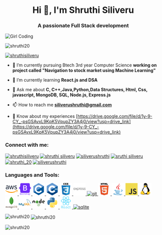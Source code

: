 <h1 align="center">Hi 👋, I'm Shruthi Siliveru</h1>
<h3 align="center">A passionate Full Stack development</h3>
<img src="https://images.pexels.com/photos/1181675/pexels-photo-1181675.jpeg?cs=srgb&dl=pexels-christina-morillo-1181675.jpg&fm=jpg" alt="Girl Coding">


<p align="left"> <img src="https://komarev.com/ghpvc/?username=shruthi20&label=Profile%20views&color=0e75b6&style=flat" alt="shruthi20" /> </p>

<p align="left"> <a href="https://twitter.com/shruthisiliveru" target="blank"><img src="https://img.shields.io/twitter/follow/shruthisiliveru?logo=twitter&style=for-the-badge" alt="shruthisiliveru" /></a> </p>

- 🔭 I’m currently pursuing Btech 3rd year Computer Science **working on project called "Navigation to stock market using Machine Learning"**

- 🌱 I’m currently learning **React.js and DSA**

- 💬 Ask me about **C, C++,Java,Python,Data Structures, Html, Css, javascript, MongoDB, SQL, Node.js, Express.js**

- 📫 How to reach me **siliverushruthi@gmail.com**

- 📄 Know about my experiences [https://drive.google.com/file/d/1y-9-CY_-psGSAvxL9KpK5VpupZY3A4j0/view?usp=drive_link](https://drive.google.com/file/d/1y-9-CY_-psGSAvxL9KpK5VpupZY3A4j0/view?usp=drive_link)

<h3 align="left">Connect with me:</h3>
<p align="left">
<a href="https://twitter.com/shruthisiliveru" target="blank"><img align="center" src="https://raw.githubusercontent.com/rahuldkjain/github-profile-readme-generator/master/src/images/icons/Social/twitter.svg" alt="shruthisiliveru" height="30" width="40" /></a>
<a href="https://linkedin.com/in/shruthi siliveru" target="blank"><img align="center" src="https://raw.githubusercontent.com/rahuldkjain/github-profile-readme-generator/master/src/images/icons/Social/linked-in-alt.svg" alt="shruthi siliveru" height="30" width="40" /></a>
<a href="https://kaggle.com/siliverushruthi" target="blank"><img align="center" src="https://raw.githubusercontent.com/rahuldkjain/github-profile-readme-generator/master/src/images/icons/Social/kaggle.svg" alt="siliverushruthi" height="30" width="40" /></a>
<a href="https://www.youtube.com/c/sruthi siliveru" target="blank"><img align="center" src="https://raw.githubusercontent.com/rahuldkjain/github-profile-readme-generator/master/src/images/icons/Social/youtube.svg" alt="sruthi siliveru" height="30" width="40" /></a>
<a href="https://www.codechef.com/users/shruthi_20" target="blank"><img align="center" src="https://cdn.jsdelivr.net/npm/simple-icons@3.1.0/icons/codechef.svg" alt="shruthi_20" height="30" width="40" /></a>
<a href="https://www.hackerrank.com/siliverushruthi" target="blank"><img align="center" src="https://raw.githubusercontent.com/rahuldkjain/github-profile-readme-generator/master/src/images/icons/Social/hackerrank.svg" alt="siliverushruthi" height="30" width="40" /></a>
</p>

<h3 align="left">Languages and Tools:</h3>
<p align="left"> <a href="https://aws.amazon.com" target="_blank" rel="noreferrer"> <img src="https://raw.githubusercontent.com/devicons/devicon/master/icons/amazonwebservices/amazonwebservices-original-wordmark.svg" alt="aws" width="40" height="40"/> </a> <a href="https://getbootstrap.com" target="_blank" rel="noreferrer"> <img src="https://raw.githubusercontent.com/devicons/devicon/master/icons/bootstrap/bootstrap-plain-wordmark.svg" alt="bootstrap" width="40" height="40"/> </a> <a href="https://www.cprogramming.com/" target="_blank" rel="noreferrer"> <img src="https://raw.githubusercontent.com/devicons/devicon/master/icons/c/c-original.svg" alt="c" width="40" height="40"/> </a> <a href="https://www.w3schools.com/cpp/" target="_blank" rel="noreferrer"> <img src="https://raw.githubusercontent.com/devicons/devicon/master/icons/cplusplus/cplusplus-original.svg" alt="cplusplus" width="40" height="40"/> </a> <a href="https://www.w3schools.com/css/" target="_blank" rel="noreferrer"> <img src="https://raw.githubusercontent.com/devicons/devicon/master/icons/css3/css3-original-wordmark.svg" alt="css3" width="40" height="40"/> </a> <a href="https://expressjs.com" target="_blank" rel="noreferrer"> <img src="https://raw.githubusercontent.com/devicons/devicon/master/icons/express/express-original-wordmark.svg" alt="express" width="40" height="40"/> </a> <a href="https://git-scm.com/" target="_blank" rel="noreferrer"> <img src="https://www.vectorlogo.zone/logos/git-scm/git-scm-icon.svg" alt="git" width="40" height="40"/> </a> <a href="https://www.w3.org/html/" target="_blank" rel="noreferrer"> <img src="https://raw.githubusercontent.com/devicons/devicon/master/icons/html5/html5-original-wordmark.svg" alt="html5" width="40" height="40"/> </a> <a href="https://www.java.com" target="_blank" rel="noreferrer"> <img src="https://raw.githubusercontent.com/devicons/devicon/master/icons/java/java-original.svg" alt="java" width="40" height="40"/> </a> <a href="https://developer.mozilla.org/en-US/docs/Web/JavaScript" target="_blank" rel="noreferrer"> <img src="https://raw.githubusercontent.com/devicons/devicon/master/icons/javascript/javascript-original.svg" alt="javascript" width="40" height="40"/> </a> <a href="https://www.linux.org/" target="_blank" rel="noreferrer"> <img src="https://raw.githubusercontent.com/devicons/devicon/master/icons/linux/linux-original.svg" alt="linux" width="40" height="40"/> </a> <a href="https://www.mongodb.com/" target="_blank" rel="noreferrer"> <img src="https://raw.githubusercontent.com/devicons/devicon/master/icons/mongodb/mongodb-original-wordmark.svg" alt="mongodb" width="40" height="40"/> </a> <a href="https://www.mysql.com/" target="_blank" rel="noreferrer"> <img src="https://raw.githubusercontent.com/devicons/devicon/master/icons/mysql/mysql-original-wordmark.svg" alt="mysql" width="40" height="40"/> </a> <a href="https://nodejs.org" target="_blank" rel="noreferrer"> <img src="https://raw.githubusercontent.com/devicons/devicon/master/icons/nodejs/nodejs-original-wordmark.svg" alt="nodejs" width="40" height="40"/> </a> <a href="https://www.python.org" target="_blank" rel="noreferrer"> <img src="https://raw.githubusercontent.com/devicons/devicon/master/icons/python/python-original.svg" alt="python" width="40" height="40"/> </a> <a href="https://reactjs.org/" target="_blank" rel="noreferrer"> <img src="https://raw.githubusercontent.com/devicons/devicon/master/icons/react/react-original-wordmark.svg" alt="react" width="40" height="40"/> </a> <a href="https://www.sqlite.org/" target="_blank" rel="noreferrer"> <img src="https://www.vectorlogo.zone/logos/sqlite/sqlite-icon.svg" alt="sqlite" width="40" height="40"/> </a> </p>

<p><img align="left" src="https://github-readme-stats.vercel.app/api/top-langs?username=shruthi20&show_icons=true&locale=en&layout=compact" alt="shruthi20" /></p>

<p>&nbsp;<img align="center" src="https://github-readme-stats.vercel.app/api?username=shruthi20&show_icons=true&locale=en" alt="shruthi20" /></p>

<p><img align="center" src="https://github-readme-streak-stats.herokuapp.com/?user=shruthi20&" alt="shruthi20" /></p>
